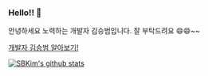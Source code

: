 ### Hello!! 👋
안녕하세요 노력하는 개발자 김승범입니다.
잘 부탁드려요 😄😄~~

[개발자 김승범 알아보기!](https://www.notion.so/cf22d9ea5b4f436c9f2c065284ba22a9)


[![SBKim's github stats](https://github-readme-stats.vercel.app/api?username=SBkim12)](https://github.com/anuraghazra/github-readme-stats)
<!--
**SBkim12/SBkim12** is a ✨ _special_ ✨ repository because its `README.md` (this file) appears on your GitHub profile.

Here are some ideas to get you started:

- 🔭 I’m currently working on ...
- 🌱 I’m currently learning ...
- 👯 I’m looking to collaborate on ...
- 🤔 I’m looking for help with ...
- 💬 Ask me about ...
- 📫 How to reach me: ...
- 😄 Pronouns: ...
- ⚡ Fun fact: ...
-->
